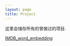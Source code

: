 ```yaml
---
layout: page
title: Project
---
```


这里会储存所有的曾做过的项目.

<a href="assets/notebook/imdb_word_embedding.ipynb">IMDB_word_embedding</a>
